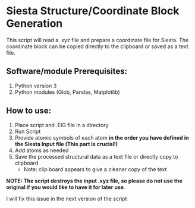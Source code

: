 # Siesta Structure/Coordinate Block Generation 

This script will read a .xyz file and prepare a coordinate file for Siesta. The coordinate block can be copied directly to the clipboard or saved as a text file. 

## Software/module Prerequisites:

1) Python version 3
2) Python modules (Glob, Pandas, Matplotlib)

## How to use:

1) Place script and .EIG file in a directory
2) Run Script
3) Provide atomic symbols of each atom **in the order you have defined in the Siesta Input file (This part is crucial!)**  
4) Add atoms as needed 
5) Save the processed structural data as a text file or directly copy to clipboard 
   * Note: clip board appears to give a cleaner copy of the text 

**NOTE: The script destroys the input .xyz file, so please do not use the original if you would like to have it for later use**.

I will fix this issue in the next version of the script  
